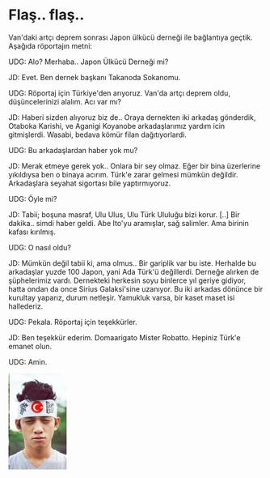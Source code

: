 # Flaş.. flaş..

Van'daki artçı deprem sonrası Japon ülkücü derneği ile bağlantıya
geçtik. Aşağıda röportajın metni:

UDG: Alo? Merhaba.. Japon Ülkücü Derneği mi?

JD: Evet. Ben dernek başkanı Takanoda Sokanomu.

UDG: Röportaj için Türkiye'den arıyoruz.  Van'da artçı deprem oldu,
düşüncelerinizi alalım. Acı var mı?

JD: Haberi sizden alıyoruz biz de.. Oraya dernekten iki arkadaş
gönderdik, Otaboka Karishi, ve Aganigi Koyanobe arkadaşlarımız yardım
icin gitmişlerdi. Wasabi, bedava kömür filan dağıtıyorlardi.

UDG: Bu arkadaşlardan haber yok mu?

JD: Merak etmeye gerek yok.. Onlara bir sey olmaz. Eğer bir bina
üzerlerine yıkıldıysa ben o binaya acırım. Türk'e zarar gelmesi mümkün
değildir. Arkadaşlara seyahat sigortası bile yaptırmıyoruz.

UDG: Öyle mi?

JD: Tabii; boşuna masraf, Ulu Ulus, Ulu Türk Ululuğu bizi korur. [..]
Bir dakika.. simdi haber geldi. Abe Ito'yu aramışlar, sağ
salimler. Ama birinin kafası kırılmış.

UDG: O nasıl oldu?

JD: Mümkün değil tabii ki, ama olmus.. Bir gariplik var bu
iste. Herhalde bu arkadaşlar yuzde 100 Japon, yani Ada Türk'ü
değillerdi. Derneğe alırken de şüphelerimiz vardı. Dernekteki herkesin
soyu binlerce yıl geriye gidiyor, hatta ondan da once Sirius
Galaksi'sine uzanıyor. Bu iki arkadas dönünce bir kurultay yaparız,
durum netleşir. Yamukluk varsa, bir kaset maset isi hallederiz.

UDG: Pekala. Röportaj için teşekkürler.

JD: Ben teşekkür ederim. Domaarigato Mister Robatto. Hepiniz Türk'e
emanet olun.

UDG: Amin.

![](japon-turg.jpeg)
